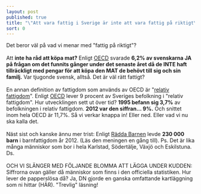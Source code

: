 ```yaml
---
layout: post
published: true
title: "\"Att vara fattig i Sverige är inte att vara fattig på riktigt\""
sort: 0
---
```




Det beror väl på vad vi menar med "fattig på riktigt"? <br><br>Att **inte ha råd att köpa mat?** Enligt [OECD](http://www.oecd.org/els/soc/OECD2014-SocietyAtAGlance2014.pdf "OECD - Society at a glance 2014") svarade **6,2% av svenskarna JA på frågan om det funnits gånger under det senaste året då de INTE haft tillräckligt med pengar för att köpa den MAT de behövt till sig och sin familj.** Var tjugonde svensk, alltså. Det är väl rätt fattigt?
<br><br>
En annan definition av fattigdom som används av OECD är "[relativ fattigdom](http://www.oecd-ilibrary.org/sites/factbook-2010-en/11/02/02/index.html?itemId=/content/chapter/factbook-2010-89-en)". Enligt [OECD](http://www.oecd.org/social/inequality.htm "OECD - Inequality") lever 9 procent av Sveriges befolkning i "relativ fattigdom". Hur utvecklingen sett ut över tid? **1995 befann sig 3,7%** av befolkningen i relativ fattigdom. **2012 var den siffran... 9%.** Och snittet inom hela OECD är 11,7%. Så vi verkar knappa in! Eller ned. Eller vad vi nu ska kalla det.
<br><br>
Näst sist och kanske ännu mer trist: Enligt [Rädda Barnen](https://www.raddabarnen.se/Documents/vad-vi-gor/sverige/samhallets-ansvar/barnfattigdom/rb_fattigdom_2014_klar2_webb_.pdf) levde **230 000 barn** i barnfattigdom år 2012. (Läs den meningen en gång till). Ps. Det är lika många människor som bor i hela Karlstad, Södertälje, Växjö och Eskilstuna. Ds.
<br><br>
OCH VI SLÄNGER MED FÖLJANDE BLOMMA ATT LÄGGA UNDER KUDDEN: Siffrorna ovan gäller då människor som finns i den officiella statistiken. Hur lever de papperslösa då? Ja, DN gjorde en ganska omfattande kartläggning som ni hittar (HÄR). "Trevlig" läsning!

